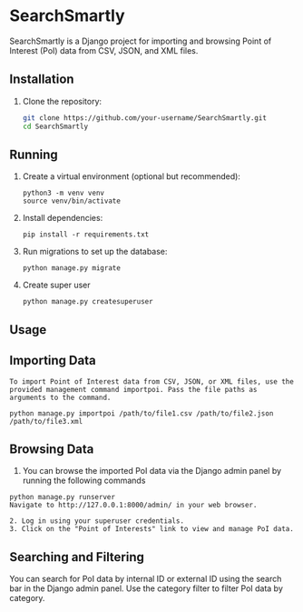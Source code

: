 # SearchSmartly

SearchSmartly is a Django project for importing and browsing Point of Interest (PoI) data from CSV, JSON, and XML files.

## Installation

1. Clone the repository:

   ```bash
   git clone https://github.com/your-username/SearchSmartly.git
   cd SearchSmartly

## Running 
1. Create a virtual environment (optional but recommended):
    ```
    python3 -m venv venv
    source venv/bin/activate
    ```
2. Install dependencies:
    ```
    pip install -r requirements.txt
    ```
3. Run migrations to set up the database:
    ```
    python manage.py migrate
    ````
4. Create  super user
    ```
    python manage.py createsuperuser
    ```

## Usage
## Importing Data
    To import Point of Interest data from CSV, JSON, or XML files, use the provided management command importpoi. Pass the file paths as arguments to the command.

    python manage.py importpoi /path/to/file1.csv /path/to/file2.json /path/to/file3.xml

## Browsing Data
   1. You can browse the imported PoI data via the Django admin panel by running the following commands

    python manage.py runserver
    Navigate to http://127.0.0.1:8000/admin/ in your web browser.

    2. Log in using your superuser credentials.
    3. Click on the "Point of Interests" link to view and manage PoI data.

## Searching and Filtering
You can search for PoI data by internal ID or external ID using the search bar in the Django admin panel.
Use the category filter to filter PoI data by category.
